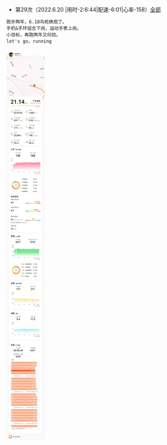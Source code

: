 - 第29次（2022.6.20 |用时-2:6:44|配速-6:01|心率-158）[全部](./bm.md)
```markdown
跑步两年，6.18鸟枪换炮了。  
手机&手环组合下岗，运动手表上岗。  
小目标，再跑两年又何妨。  
let's go，running   
``` 
![](./半马-20220620-158.jpg)


